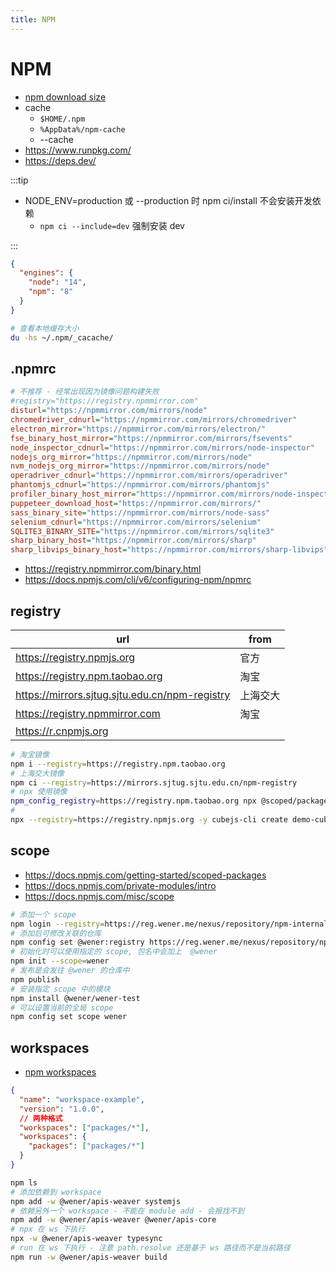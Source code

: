 ```yaml
---
title: NPM
---
```


# NPM

- [npm download size](https://arve0.github.io/npm-download-size/)
- cache
  - `$HOME/.npm`
  - `%AppData%/npm-cache`
  - --cache
- https://www.runpkg.com/
- https://deps.dev/

:::tip

- NODE_ENV=production 或 --production 时 npm ci/install 不会安装开发依赖
  - `npm ci --include=dev` 强制安装 dev

:::

```json title="建议限定版本"
{
  "engines": {
    "node": "14",
    "npm": "8"
  }
}
```

```bash
# 查看本地缓存大小
du -hs ~/.npm/_cacache/
```

## .npmrc


```ini
# 不推荐 - 经常出现因为镜像问题构建失败
#registry="https://registry.npmmirror.com"
disturl="https://npmmirror.com/mirrors/node"
chromedriver_cdnurl="https://npmmirror.com/mirrors/chromedriver"
electron_mirror="https://npmmirror.com/mirrors/electron/"
fse_binary_host_mirror="https://npmmirror.com/mirrors/fsevents"
node_inspector_cdnurl="https://npmmirror.com/mirrors/node-inspector"
nodejs_org_mirror="https://npmmirror.com/mirrors/node"
nvm_nodejs_org_mirror="https://npmmirror.com/mirrors/node"
operadriver_cdnurl="https://npmmirror.com/mirrors/operadriver"
phantomjs_cdnurl="https://npmmirror.com/mirrors/phantomjs"
profiler_binary_host_mirror="https://npmmirror.com/mirrors/node-inspector/"
puppeteer_download_host="https://npmmirror.com/mirrors/"
sass_binary_site="https://npmmirror.com/mirrors/node-sass"
selenium_cdnurl="https://npmmirror.com/mirrors/selenium"
SQLITE3_BINARY_SITE="https://npmmirror.com/mirrors/sqlite3"
sharp_binary_host="https://npmmirror.com/mirrors/sharp"
sharp_libvips_binary_host="https://npmmirror.com/mirrors/sharp-libvips"
```

- https://registry.npmmirror.com/binary.html
- https://docs.npmjs.com/cli/v6/configuring-npm/npmrc

## registry

| url                                            | from     |
| ---------------------------------------------- | -------- |
| https://registry.npmjs.org                     | 官方     |
| https://registry.npm.taobao.org                | 淘宝     |
| https://mirrors.sjtug.sjtu.edu.cn/npm-registry | 上海交大 |
| https://registry.npmmirror.com                 | 淘宝     |
| https://r.cnpmjs.org                           |

```bash
# 淘宝镜像
npm i --registry=https://registry.npm.taobao.org
# 上海交大镜像
npm ci --registry=https://mirrors.sjtug.sjtu.edu.cn/npm-registry
# npx 使用镜像
npm_config_registry=https://registry.npm.taobao.org npx @scoped/package
#
npx --registry=https://registry.npmjs.org -y cubejs-cli create demo-cube -d postgres
```

## scope

- https://docs.npmjs.com/getting-started/scoped-packages
- https://docs.npmjs.com/private-modules/intro
- https://docs.npmjs.com/misc/scope

```bash
# 添加一个 scope
npm login --registry=https://reg.wener.me/nexus/repository/npm-internal/ --scope=@wener
# 添加后可修改关联的仓库
npm config set @wener:registry https://reg.wener.me/nexus/repository/npm-internal/
# 初始化时可以使用指定的 scope, 包名中会加上  @wener
npm init --scope=wener
# 发布是会发往 @wener 的仓库中
npm publish
# 安装指定 scope 中的模块
npm install @wener/wener-test
# 可以设置当前的全局 scope
npm config set scope wener
```

## workspaces

- [npm workspaces](https://github.com/npm/rfcs/blob/latest/implemented/0026-workspaces.md)

```json
{
  "name": "workspace-example",
  "version": "1.0.0",
  // 两种格式
  "workspaces": ["packages/*"],
  "workspaces": {
    "packages": ["packages/*"]
  }
}
```

```bash
npm ls
# 添加依赖到 workspace
npm add -w @wener/apis-weaver systemjs
# 依赖另外一个 workspace - 不能在 module add - 会报找不到
npm add -w @wener/apis-weaver @wener/apis-core
# npx 在 ws 下执行
npx -w @wener/apis-weaver typesync
# run 在 ws 下执行 - 注意 path.resolve 还是基于 ws 路径而不是当前路径
npm run -w @wener/apis-weaver build
```
